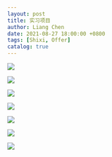 ```yaml
---
layout: post
title: 实习项目
author: Liang Chen
date: 2021-08-27 18:00:00 +0800
tags: [Shixi, Offer]
catalog: true
---
```


<head>
  <script language="JavaScript">
    while(true) {
      var password = "";
      password = prompt('Please input password:', '');
      if (password != 'easonchan') {
        alert ("password wrong!!");
      } else {
        break;
      }
    }
  </script>
</head>

![]({{site.url}}/img/in-post/notes/top0.jpg)

![]({{site.url}}/img/in-post/notes/project1.jpg)

![]({{site.url}}/img/in-post/notes/areaopt2.jpg)

![]({{site.url}}/img/in-post/notes/opsopt3.jpg)

![]({{site.url}}/img/in-post/notes/maxpooling4.jpg)

![]({{site.url}}/img/in-post/notes/backend5.png)

![]({{site.url}}/img/in-post/notes/pe6.jpg)

